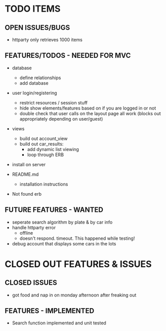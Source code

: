 # TODO ITEMS

## OPEN ISSUES/BUGS
* httparty only retrieves 1000 items


## FEATURES/TODOS - NEEDED FOR MVC
* database
  * define relationships
  * add database

* user login/registering
  * restrict resources / session stuff
  * hide show elements/features based
    on if you are logged in or not
  * double check that user calls on the layout page all work (blocks out appropriately depending on user/guest)

* views
  * build out account_view
  * build out car_results:
    * add dynamic list viewing
    * loop through ERB



* install on server

* README.md
  * installation instructions

* Not found erb


## FUTURE FEATURES - WANTED
* seperate search algorithm by plate & by car info
* handle httparty error
  * offline
  * doesn't respond.  timeout. This happened while testing!
* debug account that displays some cars in the lots


# CLOSED OUT FEATURES & ISSUES

## CLOSED ISSUES
* got food and nap in on monday afternoon after freaking out


## FEATURES - IMPLEMENTED
* Search function implemented and unit tested
